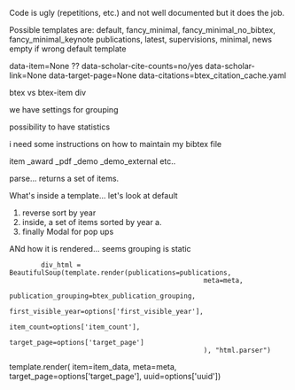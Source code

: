 Code is ugly (repetitions, etc.) and not well documented but it does the job.

Possible templates are: default, fancy_minimal, fancy_minimal_no_bibtex, fancy_minimal_keynote
publications, latest, supervisions, minimal, news
empty if wrong default template

  data-item=None ??
  data-scholar-cite-counts=no/yes
  data-scholar-link=None
  data-target-page=None
  data-citations=btex_citation_cache.yaml

btex vs btex-item div

we have settings for grouping

possibility to have statistics

i need some instructions on how to maintain my bibtex file

item
    _award
    _pdf
    _demo
    _demo_external
    etc..

parse... returns a set of items.

What's inside a template... let's look at default

1. reverse sort by year
2. inside, a set of items sorted by year
  a. 
3. finally Modal for pop ups


ANd how it is rendered... seems grouping is static

            div_html = BeautifulSoup(template.render(publications=publications,
                                                     meta=meta,
                                                     publication_grouping=btex_publication_grouping,
                                                     first_visible_year=options['first_visible_year'],
                                                     item_count=options['item_count'],
                                                     target_page=options['target_page']
                                                     ), "html.parser")

template.render( item=item_data, meta=meta, target_page=options['target_page'], uuid=options['uuid'])
